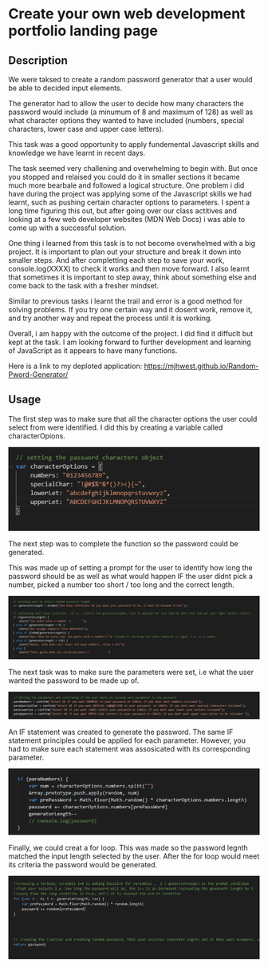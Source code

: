 # Create your own web development portfolio landing page

## Description
We were taksed to create a random password generator that a user would be able to decided input elements.

The generator had to allow the user to decide how many characters the password would include (a minumum of 8 and maximum of 128) as well as what character options they wanted to have included (numbers, special characters, lower case and upper case letters). 

This task was a good opportunity to apply fundemental Javascript skills and knowledge we have learnt in recent days.

The task seemed very challening and overwhelming to begin with. But once you stopped and relaised you could do it in smaller sections it became much more bearbale and followed a logical structure. One problem i did have during the project was applying some of the Javascript skills we had learnt, such as pushing certain character options to parameters. I spent a long time figuring this out, but after going over our class actitives and looking at a few web developer websites (MDN Web Docs) i was able to come up with a successful solution. 

One thing i learned from this task is to not become overwhelmed with a big project. It is important to plan out your structure and break it down into smaller steps. And after completting each step to save your work, console.log(XXXX) to check it works and then move forward. I also learnt that sometimes it is important to step away, think about something else and come back to the task with a fresher mindset. 

Similar to previous tasks i learnt the trail and error is a good method for solving problems. If you try one certain way and it dosent work, remove it, and try another way and repeat the process until it is working. 

Overall, i am happy with the outcome of the project. I did find it diffuclt but kept at the task. I am looking forward to further development and learning of JavaScript as it appears to have many functions. 

Here is a link to my deploted application:
https://mjhwest.github.io/Random-Pword-Generator/

## Usage

The first step was to make sure that all the character options the user could select from were identified. 
I did this by creating a variable called characterOpions. 

![characterOptions](assets/screenshots/characterOptions.png)

The next step was to complete the function so the password could be generated. 

This was made up of setting a prompt for the user to identify how long the password should be as well as what would happen  IF the user didnt pick a number, picked a number too short / too long and the correct length. 

![input](assets/screenshots/input.png)

The next task was to make sure the parameters were set, i.e what the user wanted the password to be made up of. 

![para](assets/screenshots/para.png)

An IF statement was created to generate the password. The same IF statement principles could be applied for each parameter. However, you had to make sure each statement was assosicated with its corresponding parameter. 

![if](assets/screenshots/if.png)

Finally, we could creat a for loop. This was made so the password legnth matched the input length selected by the user. After the for loop would meet its criteria the password would be generated. 

![for](assets/screenshots/for.png)